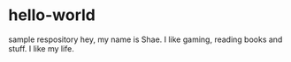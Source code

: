 # hello-world
sample respository
hey, my name is Shae.
I like gaming, reading books and stuff.
I like my life.
